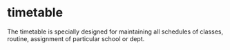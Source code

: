 # timetable
The timetable is specially designed for maintaining all schedules of classes, routine, assignment of particular school or dept.
